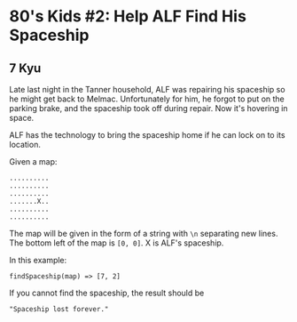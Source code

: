 # 80's Kids #2: Help ALF Find His Spaceship
## 7 Kyu

Late last night in the Tanner household, ALF was repairing his spaceship so he might get back to Melmac. Unfortunately for him, he forgot to put on the parking brake, and the spaceship took off during repair. Now it's hovering in space.

ALF has the technology to bring the spaceship home if he can lock on to its location.

Given a map:
```
..........
..........
..........
.......X..
..........
..........
```
The map will be given in the form of a string with `\n` separating new lines. The bottom left of the map is `[0, 0]`. X is ALF's spaceship.

In this example:
```
findSpaceship(map) => [7, 2]
```
If you cannot find the spaceship, the result should be
```
"Spaceship lost forever."
```
